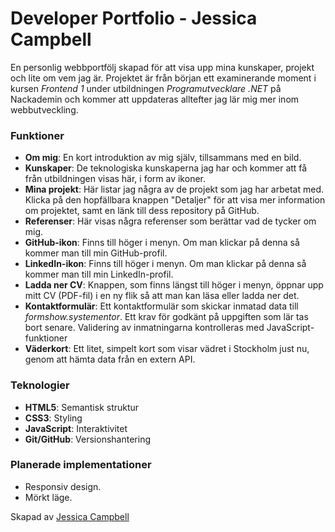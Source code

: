# Developer Portfolio - Jessica Campbell
En personlig webbportfölj skapad för att visa upp mina kunskaper, projekt och lite om vem jag är. Projektet är från början ett examinerande moment i kursen *Frontend 1* under utbildningen *Programutvecklare .NET* på Nackademin och kommer att uppdateras alltefter jag lär mig mer inom webbutveckling.

### Funktioner
- **Om mig**: En kort introduktion av mig själv, tillsammans med en bild.
- **Kunskaper**: De teknologiska kunskaperna jag har och kommer att få från utbildningen visas här, i form av ikoner.
- **Mina projekt**: Här listar jag några av de projekt som jag har arbetat med. Klicka på den hopfällbara knappen "Detaljer" för att visa mer information om projektet, samt en länk till dess repository på GitHub.
- **Referenser**: Här visas några referenser som berättar vad de tycker om mig.
- **GitHub-ikon**: Finns till höger i menyn. Om man klickar på denna så kommer man till min GitHub-profil.
- **LinkedIn-ikon**: Finns till höger i menyn. Om man klickar på denna så kommer man till min LinkedIn-profil.
- **Ladda ner CV**: Knappen, som finns längst till höger i menyn, öppnar upp mitt CV (PDF-fil) i en ny flik så att man kan läsa eller ladda ner det.
- **Kontaktformulär**: Ett kontaktformulär som skickar inmatad data till *formshow.systementor*. Ett krav för godkänt på uppgiften som lär tas bort senare. Validering av inmatningarna kontrolleras med JavaScript-funktioner
- **Väderkort**: Ett litet, simpelt kort som visar vädret i Stockholm just nu, genom att hämta data från en extern API.

### Teknologier
- **HTML5**: Semantisk struktur
- **CSS3**: Styling
- **JavaScript**: Interaktivitet
- **Git/GitHub**: Versionshantering

### Planerade implementationer
- Responsiv design.
- Mörkt läge.


Skapad av [Jessica Campbell](https://github.com/jesscampb)